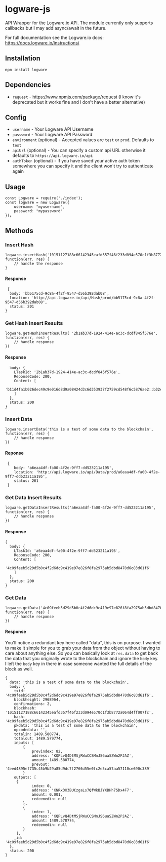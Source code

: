 # logware-js
API Wrapper for the Logware.io API.  The module currently only supports callbacks but I may add async/await in the future.

For full documentation see the Logware.io docs: https://docs.logware.io/instructions/

## Installation
`npm install logware`

## Dependencies
* `request` - https://www.npmjs.com/package/request (I know it's deprecated but it works fine and I don't have a better alternative)

## Config
* `username` - Your Logware API Username
* `password` - Your Logware API Password
* `environment` (optional) - Accepted values are `test` or `prod`.  Defaults to `test`
* `apiUrl` (optional) - You can specify a custom api URL otherwise it defaults to `https://api.logware.io/api`
* `authToken` (optional) - If you have saved your active auth token somewhere you can specify it and the client won't try to authenticate again

## Usage
```
const Logware = require('./index');
const logware = new Logware({
    username: "myusername",
    password: "mypassword"
});
```

## Methods
### Insert Hash
```
logware.insertHash('10151127188c66142345eafd357f46f233d094e570c1f3b8772a064d4ff007fc', function(err, res) {
    // handle the response
}
```
#### Response
```
 {
  body: 'bb5175cd-9c8a-4f2f-9547-d56b392dab08',
  location: 'http://api.logware.io/api/Hash/prod/bb5175cd-9c8a-4f2f-9547-d56b392dab08',
  status: 201
}
```

### Get Hash Insert Results
```
logware.getHashInsertResults( '2b1ab37d-1924-414e-ac3c-dcdf845f576e', function(err, res) {
    // handle response
})
```
#### Response
```{
  body: {
    LTaskId: '2b1ab37d-1924-414e-ac3c-dcdf845f576e',
    ReponseCode: 200,
    Content: [
      'b11d4fa1b026dec49c9e016d8d9a08424d3c6d353937f2759cd548f6c5876ae2::b32c7369dd5093963cfe185d4a3df62b6f88302f06fccdfcd645edcb9a183b18'
    ]
  },
  status: 200
}
```

### Insert Data
```
logware.insertData('this is a test of some data to the blockchain', function(err, res) {
    // handle response
})
```
#### Reponse
```
 {
    body: 'a6eaa4df-fa00-4f2e-9ff7-dd523211a195',
    location: 'http://api.logware.io/api/Data/prod/a6eaa4df-fa00-4f2e-9ff7-dd523211a195',
    status: 201
 }
```
### Get Data Insert Results
```
logware.getDataInsertResults('a6eaa4df-fa00-4f2e-9ff7-dd523211a195', function(err, res) {
    // handle response
})
```

#### Response
```
{
  body: {
    LTaskId: 'a6eaa4df-fa00-4f2e-9ff7-dd523211a195',
    ReponseCode: 200,
    Content: [
      '4c09feeb5d29d5b0c4f2d6dc9c419e97e826f8fa2975ab5dbd8470d6c83d61f6'
    ]
  },
  status: 200
}
```

### Get Data
```
logware.getData('4c09feeb5d29d5b0c4f2d6dc9c419e97e826f8fa2975ab5dbd8470d6c83d61f6', function(err, res) {
    // handle response
})
```
#### Response
You'll notice a redundant key here called "data", this is on purpose.  I wanted to make it simple for you to grab your data from the 
object without having to care about anything else.  So you can basically look at `res.data` to get back  the data
that you originally wrote to the blockchain and ignore the `body` key.  I left the `body` key in there in case
someone wanted the full details of the block as well.
```
{
  data: 'this is a test of some data to the blockchain',
  body: {
    txid: '4c09feeb5d29d5b0c4f2d6dc9c419e97e826f8fa2975ab5dbd8470d6c83d61f6',
    blockheight: 2968964,
    confirmations: 2,
    blockhash: '10151127188c66142345eafd357f46f233d094e570c1f3b8772a064d4ff007fc',
    hash: '4c09feeb5d29d5b0c4f2d6dc9c419e97e826f8fa2975ab5dbd8470d6c83d61f6',
    pkdata: 'this is a test of some data to the blockchain',
    opcodedata: '',
    totalin: 1489.580774,
    totalout: 1489.579774,
    inputs: [
        {
            previndex: 82,
            address: 'KQPLvQ4DtMSjRWuCCSMnJS6uaSZWn2PJAZ',
            amount: 1489.580774,
            prevout: '4eed4895ef735c45b9b29a85d9dc7f2766d55e0fc2e5ca57aa57110ce690c389'
        }
    outputs: [ 
     {
            index: 0,
            address: 'KNRx3X3BUCzgaLs7QfWkBJYXBHh7SDx4F7',
            amount: 0.001,
            redeemedin: null
        },
        {
            index: 1,
            address: 'KQPLvQ4DtMSjRWuCCSMnJS6uaSZWn2PJAZ',
            amount: 1489.578774,
            redeemedin: null
        }
     ],
    _id: '4c09feeb5d29d5b0c4f2d6dc9c419e97e826f8fa2975ab5dbd8470d6c83d61f6'
  },
  status: 200
}
```
